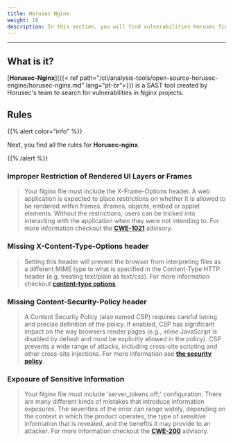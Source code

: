 ```yaml
---
title: Horusec Nginx
weight: 10
description: In this section, you will find vulnerabilities Horusec finds in nginx projects.
---
```


---

## **What is it?**

[**Horusec-Nginx**]({{< ref path="/cli/analysis-tools/open-source-horusec-engine/horusec-nginx.md" lang="pt-br">}}) is a SAST tool created by Horusec's team to search for vulnerabilities in Nginx projects. 

## Rules

{{% alert color="info" %}}

Next, you find all the rules for **Horusec-nginx**. 

{{% /alert %}}

### Improper Restriction of Rendered UI Layers or Frames


> Your Nginx file must include the X-Frame-Options header. A web application is expected to place restrictions on whether it is allowed to be rendered within frames, iframes, objects, embed or applet elements. Without the restrictions, users can be tricked into interacting with the application when they were not intending to. For more information checkout the [**CWE-1021**](**https://cwe.mitre.org/data/definitions/1021.html**) advisory.

### Missing X-Content-Type-Options header

> Setting this header will prevent the browser from interpreting files as a different MIME type to what is specified in the Content-Type HTTP header (e.g. treating text/plain as text/css). For more information checkout [**content-type options**](https://owasp.org/www-project-secure-headers/#x-content-type-options).

### Missing Content-Security-Policy header


> A Content Security Policy (also named CSP) requires careful tuning and precise definition of the policy. If enabled, CSP has significant impact on the way browsers render pages (e.g., inline JavaScript is disabled by default and must be explicitly allowed in the policy). CSP prevents a wide range of attacks, including cross-site scripting and other cross-site injections. For more information see [**the security policy**](https://owasp.org/www-project-secure-headers/#content-security-policy).

### Exposure of Sensitive Information


> Your Nginx file must include 'server_tokens off;' configuration. There are many different kinds of mistakes that introduce information exposures. The severities of the error can range widely, depending on the context in which the product operates, the type of sensitive information that is revealed, and the benefits it may provide to an attacker. For more information checkout the [**CWE-200**](https://cwe.mitre.org/data/definitions/200.html) advisory.
